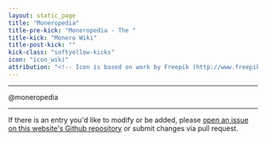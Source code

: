 ```yaml
---
layout: static_page
title: "Moneropedia"
title-pre-kick: "Moneropedia - The "
title-kick: "Monero Wiki"
title-post-kick: ""
kick-class: "softyellow-kicks"
icon: "icon_wiki"
attribution: "<!-- Icon is based on work by Freepik (http://www.freepik.com) and is licensed under Creative Commons BY 3.0 -->"
---
```


---

<div class="row">

@moneropedia

</div>

---

If there is an entry you'd like to modify or be added, please [open an issue on this website's Github repository](https://github.com/monero-project/monero-site/issues) or submit changes via pull request.
